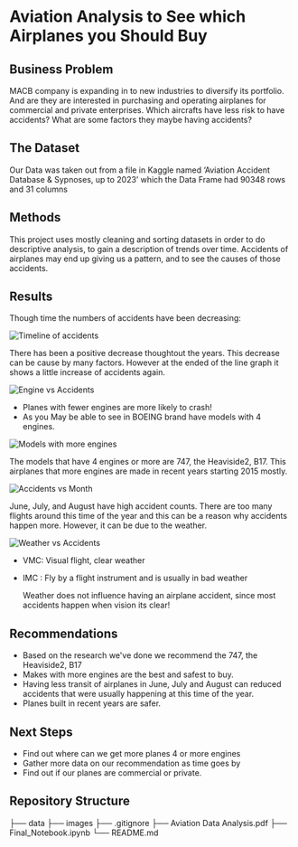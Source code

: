 # Aviation Analysis to See which Airplanes you Should Buy

## Business Problem

MACB  company is expanding in to new industries to diversify its portfolio. And are they are interested in purchasing and operating airplanes for commercial and private enterprises.
Which aircrafts have less risk to have accidents?
What are some factors they maybe having accidents?

## The Dataset

Our Data was taken out from a file in Kaggle named ‘Aviation Accident Database & Sypnoses, up to 2023’ which the Data Frame had 90348 rows and  31 columns

## Methods

This project uses mostly cleaning and sorting datasets in order to do descriptive analysis, to gain a description of trends over time. Accidents of airplanes may end up giving us a pattern, and to see the causes of those accidents.

## Results

Though time the numbers of accidents have been decreasing:

![Timeline of accidents](Timeline_graph_Aviation.png)

There has been a positive decrease thoughtout the years. This decrease can be cause by many factors. However at the ended of the line graph 
it shows a little increase of accidents again.

![Engine vs Accidents](Engines_to_accidents.png)

 - Planes with fewer engines are more likely to crash!
 - As you May be able to see in BOEING brand have models with 4 engines.


![Models with more engines](Models_with_4_or_more_engines.png)

The models that have 4 engines or more are 747, the Heaviside2, B17. This airplanes that more engines are made in recent years starting 2015 mostly.

![Accidents vs Month](Months_vs_Accidents.png)

June, July, and August have high accident counts. There are too many flights around this time of the year and this can be a reason why accidents happen more. However, it can be due to the weather.

![Weather vs Accidents]([file:///Users/gloriapintado/Documents/Flatiron/Aviation%20Project/images/Accidents%20by%20Weather%20.png](https://github.com/gloriapintado/Aviation.EDA.Analysis/blob/main/Aviation%20EDA/images/Accidents%20by%20Weather%20.png))

- VMC: Visual flight, clear weather
- IMC : Fly by a flight instrument and is usually in bad weather

  Weather does not influence having an airplane accident, since most accidents happen when vision its clear!

## Recommendations

- Based on the research we've done we recommend the 747, the Heaviside2, B17
- Makes with more engines are the best and safest to buy.
- Having less transit of airplanes  in June, July and August can reduced accidents that were usually happening at this time of the year.
- Planes built in recent years are safer. 

## Next Steps

- Find out where can we get more planes 4 or more engines
- Gather more data on our recommendation as time goes by
- Find out if our planes are commercial or private.

## Repository Structure

├── data
├── images
├── .gitignore
├── Aviation Data Analysis.pdf 
├── Final_Notebook.ipynb
└── README.md
```



 






 


